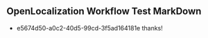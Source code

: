 ## OpenLocalization Workflow Test MarkDown
* e5674d50-a0c2-40d5-99cd-3f5ad164181e thanks!

<!--HONumber=Sep16_HO1-->



